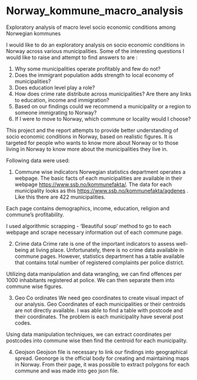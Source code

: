 # Norway_kommune_macro_analysis
Exploratory analysis of macro level socio economic conditions among Norwegian kommunes

I would like to do an exploratory analysis on socio economic conditions in Norway across various municipalities. Some of the interesting questions I would like to raise and attempt to find answers to are : 
1.	Why some municipalities operate profitably and few do not?
2.	Does the immigrant population adds strength to local economy of municipalities?
3.	Does education level play a role?
4.	How does crime rate distribute across municipalities? Are there any links to education, income and immigration?
5.	Based on our findings could we recommend a municipality or a region to someone immigrating to Norway?
6.	If I were to move to Norway, which commune or locality would I choose?

This project and the report attempts to provide better understanding of socio economic conditions in Norway, based on realistic figures. It is targeted for people who wants to know more about Norway or to those living in Norway to know more about the municipalities they live in.

Following data were used: 
1.	Commune wise indicators
Norwegian statistics department operates a webpage. The basic facts of each municipalities are available in their webpage https://www.ssb.no/kommunefakta/. The data for each municipality looks as this https://www.ssb.no/kommunefakta/agdenes . Like this there are 422 municipalities. 

Each page contains demographics, income, education, religion and commune’s profitability. 

I used algorithmic scrapping - ‘Beautiful soup’ method to go to each webpage and scrape necessary information out of each commune page. 

2.	Crime data
Crime rate is one of the important indicators to assess well-being at living place. Unfortunately, there is no crime data available in commune pages. However, statistics department has a table available that contains total number of registered complaints per police district. 

Utilizing data manipulation and data wrangling, we can find offences per 1000 inhabitants registered at police. We can then separate them into commune wise figures.

3.	Geo Co ordinates
We need geo coordinates to create visual impact of our analysis. Geo Coordinates of each municipalities or their centroids are not directly available. I was able to find a table with postcode and their coordinates. The problem is each municipality have several post codes.  

Using data manipulation techniques, we can extract coordinates per postcodes into commune wise then find the centroid for each municipality. 

4.	Geojson
Geojson file is necessary to link our findings into geographical spread. Geonorge is the official body for creating and maintaining maps in Norway. From their page, it was possible to extract polygons for each commune and was made into geo json file. 
